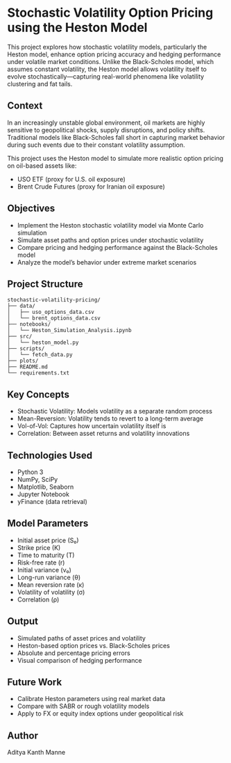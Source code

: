 # Stochastic Volatility Option Pricing using the Heston Model

This project explores how stochastic volatility models, particularly the Heston model, enhance option pricing accuracy and hedging performance under volatile market conditions. Unlike the Black-Scholes model, which assumes constant volatility, the Heston model allows volatility itself to evolve stochastically—capturing real-world phenomena like volatility clustering and fat tails.

## Context

In an increasingly unstable global environment, oil markets are highly sensitive to geopolitical shocks, supply disruptions, and policy shifts. Traditional models like Black-Scholes fall short in capturing market behavior during such events due to their constant volatility assumption.

This project uses the Heston model to simulate more realistic option pricing on oil-based assets like:
- USO ETF (proxy for U.S. oil exposure)
- Brent Crude Futures (proxy for Iranian oil exposure)

## Objectives

- Implement the Heston stochastic volatility model via Monte Carlo simulation
- Simulate asset paths and option prices under stochastic volatility
- Compare pricing and hedging performance against the Black-Scholes model
- Analyze the model’s behavior under extreme market scenarios

## Project Structure

```
stochastic-volatility-pricing/
├── data/
│   ├── uso_options_data.csv
│   └── brent_options_data.csv
├── notebooks/
│   └── Heston_Simulation_Analysis.ipynb
├── src/
│   └── heston_model.py
├── scripts/
│   └── fetch_data.py
├── plots/
├── README.md
└── requirements.txt
```

## Key Concepts

- Stochastic Volatility: Models volatility as a separate random process
- Mean-Reversion: Volatility tends to revert to a long-term average
- Vol-of-Vol: Captures how uncertain volatility itself is
- Correlation: Between asset returns and volatility innovations

## Technologies Used

- Python 3
- NumPy, SciPy
- Matplotlib, Seaborn
- Jupyter Notebook
- yFinance (data retrieval)

## Model Parameters

- Initial asset price (S₀)
- Strike price (K)
- Time to maturity (T)
- Risk-free rate (r)
- Initial variance (v₀)
- Long-run variance (θ)
- Mean reversion rate (κ)
- Volatility of volatility (σ)
- Correlation (ρ)

## Output

- Simulated paths of asset prices and volatility
- Heston-based option prices vs. Black-Scholes prices
- Absolute and percentage pricing errors
- Visual comparison of hedging performance

## Future Work

- Calibrate Heston parameters using real market data
- Compare with SABR or rough volatility models
- Apply to FX or equity index options under geopolitical risk

## Author

Aditya Kanth Manne  

